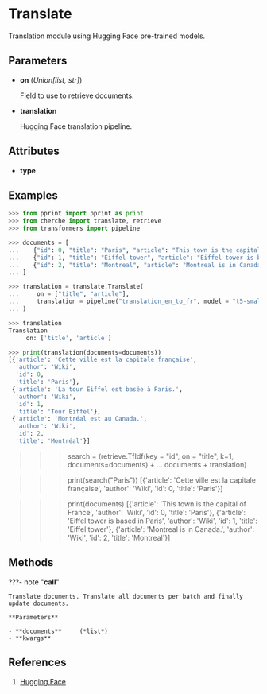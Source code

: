 # Translate

Translation module using Hugging Face pre-trained models.



## Parameters

- **on** (*Union[list, str]*)

    Field to use to retrieve documents.

- **translation**

    Hugging Face translation pipeline.


## Attributes

- **type**


## Examples

```python
>>> from pprint import pprint as print
>>> from cherche import translate, retrieve
>>> from transformers import pipeline

>>> documents = [
...    {"id": 0, "title": "Paris", "article": "This town is the capital of France", "author": "Wiki"},
...    {"id": 1, "title": "Eiffel tower", "article": "Eiffel tower is based in Paris", "author": "Wiki"},
...    {"id": 2, "title": "Montreal", "article": "Montreal is in Canada.", "author": "Wiki"},
... ]

>>> translation = translate.Translate(
...     on = ["title", "article"],
...     translation = pipeline("translation_en_to_fr", model = "t5-small"),
... )

>>> translation
Translation
     on: ['title', 'article']

>>> print(translation(documents=documents))
[{'article': 'Cette ville est la capitale française',
  'author': 'Wiki',
  'id': 0,
  'title': 'Paris'},
 {'article': 'La tour Eiffel est basée à Paris.',
  'author': 'Wiki',
  'id': 1,
  'title': 'Tour Eiffel'},
 {'article': 'Montréal est au Canada.',
  'author': 'Wiki',
  'id': 2,
  'title': 'Montréal'}]

```

 >>> search = (retrieve.TfIdf(key = "id", on = "title", k=1, documents=documents) +
 ...    documents + translation)

 >>> print(search("Paris"))
 [{'article': 'Cette ville est la capitale française',
  'author': 'Wiki',
  'id': 0,
  'title': 'Paris'}]

 >>> print(documents)
 [{'article': 'This town is the capital of France',
  'author': 'Wiki',
  'id': 0,
  'title': 'Paris'},
 {'article': 'Eiffel tower is based in Paris',
  'author': 'Wiki',
  'id': 1,
  'title': 'Eiffel tower'},
 {'article': 'Montreal is in Canada.',
  'author': 'Wiki',
  'id': 2,
  'title': 'Montreal'}]

## Methods

???- note "__call__"

    Translate documents. Translate all documents per batch and finally update documents.

    **Parameters**

    - **documents**     (*list*)    
    - **kwargs**    
    
## References

1. [Hugging Face](https://huggingface.co/models?pipeline_tag=translation)

